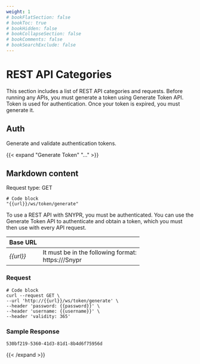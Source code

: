 ```yaml
---
weight: 1
# bookFlatSection: false
# bookToc: true
# bookHidden: false
# bookCollapseSection: false
# bookComments: false
# bookSearchExclude: false
---
```


# REST API Categories
This section includes a list of REST API categories and requests. Before running any APIs, you must generate a token using Generate Token API. Token is used for authentication. Once your token is expired, you must generate it.

## Auth
Generate and validate authentication tokens.

{{< expand "Generate Token" "..." >}}
## Markdown content
Request type: GET
```py3
# Code block
"{{url}}/ws/token/generate"
```

To use a REST API with SNYPR, you must be authenticated. You can use the Generate Token API to authenticate and obtain a token, which you must then use with every API request.


Base URL |  | 
--- | --- | 
*{{url}}* | It must be in the following format: <br /> https://<hostname or IPaddress>/Snypr |
 
 ### Request
```py3
# Code block
curl --request GET \ 
--url 'http://{{url}}/ws/token/generate' \ 
--header 'password: {{password}}' \ 
--header 'username: {{username}}' \ 
--header 'validity: 365' 
```
### Sample Response
```py3
530bf219-5360-41d3-81d1-8b4d6f75956d
```

{{< /expand >}}


